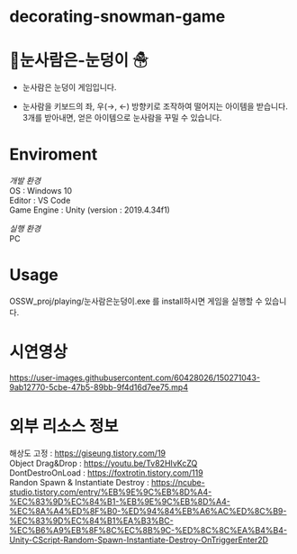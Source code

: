 # decorating-snowman-game

# 🎁눈사람은-눈덩이 ☃
- 눈사람은 눈덩이 게임입니다.

- 눈사람을 키보드의 좌, 우(→, ←) 방향키로 조작하여 떨어지는 아이템을 받습니다.  3개를 받아내면, 얻은 아이템으로 눈사람을 꾸밀 수 있습니다.

# Enviroment 
*개발 환경*  
  OS : Windows 10  
  Editor : VS Code  
  Game Engine : Unity (version : 2019.4.34f1)  
  
*실행 환경*  
  PC

# Usage
  OSSW_proj/playing/눈사람은눈덩이.exe 를 install하시면 게임을 실행할 수 있습니다.  

# 시연영상

https://user-images.githubusercontent.com/60428026/150271043-9ab12770-5cbe-47b5-89bb-9f4d16d7ee75.mp4



# 외부 리소스 정보
해상도 고정 : https://giseung.tistory.com/19  
Object Drag&Drop : https://youtu.be/Tv82HIvKcZQ  
DontDestroOnLoad : https://foxtrotin.tistory.com/119  
Randon Spawn & Instantiate Destroy : https://ncube-studio.tistory.com/entry/%EB%9E%9C%EB%8D%A4-%EC%83%9D%EC%84%B1-%EB%9E%9C%EB%8D%A4-%EC%8A%A4%ED%8F%B0-%ED%94%84%EB%A6%AC%ED%8C%B9-%EC%83%9D%EC%84%B1%EA%B3%BC-%EC%B6%A9%EB%8F%8C%EC%8B%9C-%ED%8C%8C%EA%B4%B4-Unity-CScript-Random-Spawn-Instantiate-Destroy-OnTriggerEnter2D  



